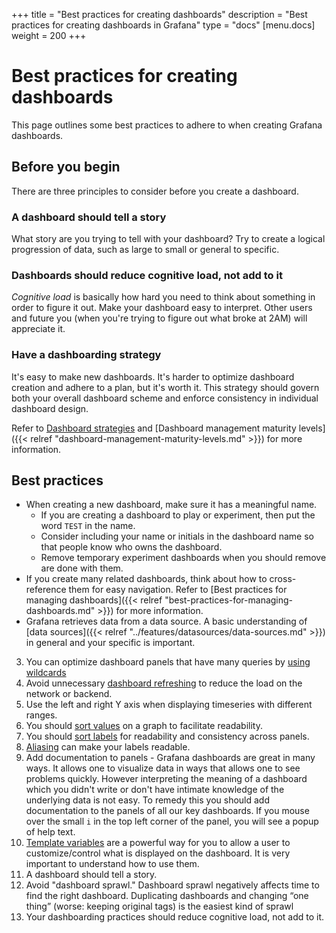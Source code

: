 +++
title = "Best practices for creating dashboards"
description = "Best practices for creating dashboards in Grafana"
type = "docs"
[menu.docs]
weight = 200
+++

# Best practices for creating dashboards

This page outlines some best practices to adhere to when creating Grafana dashboards.

## Before you begin

There are three principles to consider before you create a dashboard.

### A dashboard should tell a story

What story are you trying to tell with your dashboard? Try to create a logical progression of data, such as large to small or general to specific.

### Dashboards should reduce cognitive load, not add to it

_Cognitive load_ is basically how hard you need to think about something in order to figure it out. Make your dashboard easy to interpret. Other users and future you (when you're trying to figure out what broke at 2AM) will appreciate it.

### Have a dashboarding strategy

It's easy to make new dashboards. It's harder to optimize dashboard creation and adhere to a plan, but it's worth it. This strategy should govern both your overall dashboard scheme and enforce consistency in individual dashboard design.

Refer to [Dashboard strategies](link) and [Dashboard management maturity levels]({{< relref "dashboard-management-maturity-levels.md" >}}) for more information.

## Best practices

- When creating a new dashboard, make sure it has a meaningful name.
  - If you are creating a dashboard to play or experiment, then put the word `TEST` in the name.
  - Consider including your name or initials in the dashboard name so that people know who owns the dashboard.
  - Remove temporary experiment dashboards when you should remove are done with them.
- If you create many related dashboards, think about how to cross-reference them for easy navigation. Refer to [Best practices for managing dashboards]({{< relref "best-practices-for-managing-dashboards.md" >}}) for more information.
- Grafana retrieves data from a data source. A basic understanding of [data sources]({{< relref "../features/datasources/data-sources.md" >}}) in general and your specific is important.
3. You can optimize dashboard panels that have many
   queries by [using wildcards](#avoiding-many-queries-by-using-wildcards)
4. Avoid unnecessary [dashboard refreshing](#dashboard-refreshing)
   to reduce the load on the network or backend.
5. Use the left and right Y axis when displaying timeseries with different ranges. 
6. You should [sort values](#how-do-i-sort-the-values-on-a-graph) on a graph to facilitate readability.
7. You should [sort labels](#how-do-i-sort-labels) for readability and consistency across panels.
8.  [Aliasing](#how-can-i-modify-the-metric-name-in-my-tables-or-charts) can make your labels readable.
9.  Add documentation to panels - Grafana dashboards are great
    in many ways.  It allows one to visualize data in ways that
    allows one to see problems quickly.  However interpreting the
    meaning of a dashboard which you didn't write or don't have
    intimate knowledge of the underlying data is not easy.
    To remedy this you should add documentation to the panels of
    all our key dashboards.  If you mouse over the small `i` in the top
    left corner of the panel, you will see a popup of help text.
10. [Template variables](#template-variables) are a powerful way for
    you to allow a user to customize/control what is displayed on
    the dashboard.  It is very important to understand how to use them.
11. A dashboard should tell a story.
12. Avoid "dashboard sprawl." Dashboard sprawl negatively affects time to find the right dashboard. Duplicating dashboards and changing “one thing” (worse: keeping original tags) is the easiest kind of sprawl
13. Your dashboarding practices should reduce cognitive load, not add to it.
